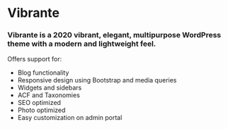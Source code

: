 # Vibrante
### Vibrante is a 2020 vibrant, elegant, multipurpose WordPress theme with a modern and lightweight feel. 

Offers support for:
* Blog functionality
* Responsive design using Bootstrap and media queries
* Widgets and sidebars
* ACF and Taxonomies
* SEO optimized
* Photo optimized
* Easy customization on admin portal
